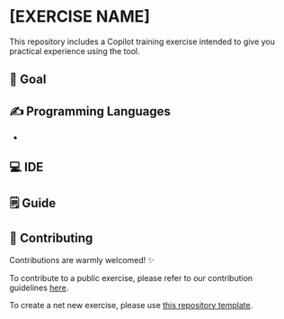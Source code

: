 # [EXERCISE NAME]
<!-- REPLACE THE TITLE WITH THE NAME OF THE EXERCISE -->

This repository includes a Copilot training exercise intended to give you practical experience using the tool.

## 🎯 Goal
<!-- ONE SENTENCE ABOUT THE GOAL OF THE EXERCISE -->

## ✍️ Programming Languages
<!-- BULLETED LIST OF LANGUAGES INVOLVES -->
- 

## 💻 IDE
<!-- OPTIONALLY SPECIFY THE IDE THAT SHOULD BE USED. N/A IF ANY IDE WILL SUFFICE. -->

## 🗒️ Guide
<!-- STEP BY STEP ISNTRUCTIONS DETAILING HOW TO COMPLETE THE EXERCISE -->

## 🤝 Contributing
Contributions are warmly welcomed! ✨

To contribute to a public exercise, please refer to our contribution guidelines [here](https://github.com/ps-copilot-sandbox/.github/blob/main/.github/CONTRIBUTING.md).

To create a net new exercise, please use [this repository template](https://github.com/ps-copilot-sandbox/copilot-exercise-template).
